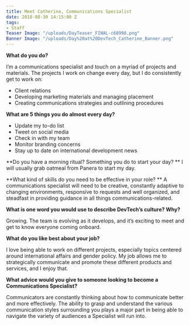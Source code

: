 ```yaml
---
title: Meet Catherine, Communications Specialist
date: 2018-08-30 14:15:00 Z
tags:
- Staff
Teaser Image: "/uploads/DayTeaser_FINAL-c68998.png"
Banner Image: "/uploads/Day%20at%20DevTech_Catherine_Banner.png"
---
```


**What do you do?**

I’m a communications specialist and touch on a myriad of projects and materials. The projects I work on change every day, but I do consistently get to work on:
* Client relations
* Developing marketing materials and managing placement
* Creating communications strategies and outlining procedures

**What are 5 things you do almost every day?**
* Update my to-do list
* Tweet on social media 
* Check in with my team
* Monitor branding concerns
* Stay up to date on international development news

**Do you have a morning ritual? Something you do to start your day?
**
I will usually grab oatmeal from Panera to start my day.

**What kind of skills do you need to be effective in your role?
**
A communications specialist will need to be creative, constantly adaptive to changing environments, responsive to requests and well organized, and steadfast in providing guidance in all things communications-related. 

**What is one word you would use to describe DevTech’s culture? Why?**

Growing. The team is evolving as it develops, and it’s exciting to meet and get to know everyone coming onboard. 

**What do you like best about your job?** 

I love being able to work on different projects, especially topics centered around international affairs and gender policy. My job allows me to strategically communicate and promote these different products and services, and I enjoy that.  

**What advice would you give to someone looking to become a Communications Specialist?**

Communicators are constantly thinking about how to communicate better and more effectively. The ability to grasp and understand the various communication styles surrounding you plays a major part in being able to navigate the variety of audiences a Specialist will run into. 
